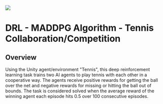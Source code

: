 <img src="https://s3.amazonaws.com/video.udacity-data.com/topher/2018/May/5af7955a_tennis/tennis.png">

# DRL - MADDPG Algorithm - Tennis Collaboration/Competition

## Overview
Using the Unity agent/environment "Tennis", this deep reinforcement learning task trains two AI agents to play tennis with each other in a cooperative way. The agents receive positive rewards for getting the ball over the net and negative rewards for missing or hitting the ball out of bounds. The task is considered solved when the average reward of the winning agent each episode hits 0.5 over 100 consecutive episodes.

